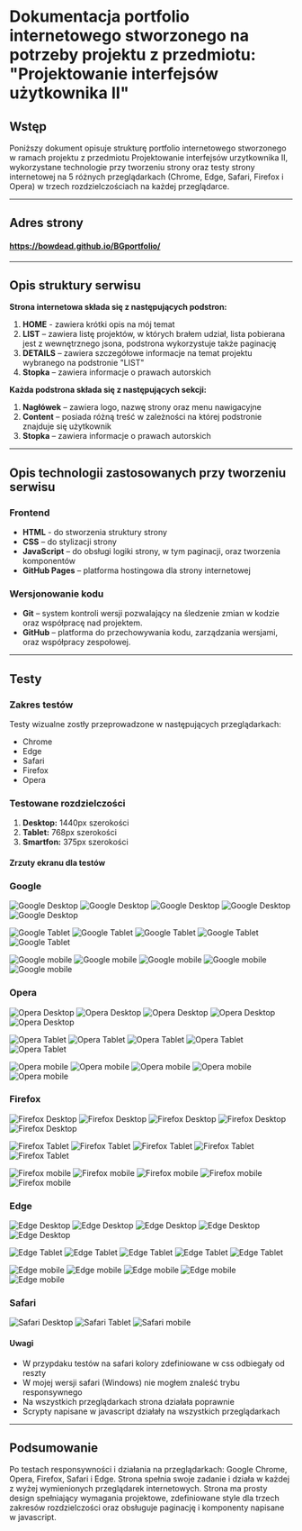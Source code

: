# Dokumentacja portfolio internetowego stworzonego na potrzeby projektu z przedmiotu: "Projektowanie interfejsów użytkownika II" 

## Wstęp
Poniższy dokument opisuje strukturę portfolio internetowego stworzonego w ramach projektu z przedmiotu Projektowanie interfejsów urzytkownika II,
wykorzystane technologie przy tworzeniu strony oraz testy strony internetowej na 5 różnych przeglądarkach (Chrome, Edge, Safari, Firefox i Opera) w trzech rozdzielczościach na każdej przeglądarce.

---
## Adres strony

#### https://bowdead.github.io/BGportfolio/
---

## Opis struktury serwisu
**Strona internetowa składa się z następujących podstron:**
1. **HOME** - zawiera krótki opis na mój temat
2. **LIST** – zawiera listę projektów, w których brałem udział, lista pobierana jest z wewnętrznego jsona, podstrona wykorzystuje także paginację
3. **DETAILS** – zawiera szczegółowe informacje na temat projektu wybranego na podstronie "LIST"
4. **Stopka** – zawiera informacje o prawach autorskich

**Każda podstrona składa się z następujących sekcji:**
1. **Nagłówek** – zawiera logo, nazwę strony oraz menu nawigacyjne
2. **Content** – posiada różną treść w zależności na której podstronie znajduje się użytkownik
3. **Stopka** – zawiera informacje o prawach autorskich

---

## Opis technologii zastosowanych przy tworzeniu serwisu
### Frontend
- **HTML** - do stworzenia struktury strony
- **CSS** – do  stylizacji strony
- **JavaScript** – do obsługi logiki strony, w tym paginacji, oraz tworzenia komponentów
- **GitHub Pages** – platforma hostingowa dla strony internetowej

### Wersjonowanie kodu
- **Git** – system kontroli wersji pozwalający na śledzenie zmian w kodzie oraz współpracę nad projektem.
- **GitHub** – platforma do przechowywania kodu, zarządzania wersjami, oraz współpracy zespołowej.

---

## Testy
### Zakres testów
Testy wizualne zostły przeprowadzone w następujących przeglądarkach:
- Chrome
- Edge
- Safari
- Firefox
- Opera

### Testowane rozdzielczości
1. **Desktop:** 1440px szerokości
2. **Tablet:** 768px szerokości
3. **Smartfon:** 375px szerokości

#### Zrzuty ekranu dla testów
### Google
![Google Desktop](screenshots/g_desktop.PNG)
![Google Desktop](screenshots/g_desktop.PNG)
![Google Desktop](screenshots/g_desktop.PNG)
![Google Desktop](screenshots/g_desktop.PNG)
![Google Desktop](screenshots/g_desktop.PNG)

![Google Tablet](screenshots/g_tablet.PNG)
![Google Tablet](screenshots/g_tablet.PNG)
![Google Tablet](screenshots/g_tablet.PNG)
![Google Tablet](screenshots/g_tablet.PNG)
![Google Tablet](screenshots/g_tablet.PNG)

![Google mobile](screenshots/g_mobile.PNG)
![Google mobile](screenshots/g_mobile.PNG)
![Google mobile](screenshots/g_mobile.PNG)
![Google mobile](screenshots/g_mobile.PNG)
![Google mobile](screenshots/g_mobile.PNG)
### Opera
![Opera Desktop](screenshots/o_desktop.PNG)
![Opera Desktop](screenshots/o_desktop.PNG)
![Opera Desktop](screenshots/o_desktop.PNG)
![Opera Desktop](screenshots/o_desktop.PNG)
![Opera Desktop](screenshots/o_desktop.PNG)

![Opera Tablet](screenshots/o_tablet.PNG)
![Opera Tablet](screenshots/o_tablet.PNG)
![Opera Tablet](screenshots/o_tablet.PNG)
![Opera Tablet](screenshots/o_tablet.PNG)
![Opera Tablet](screenshots/o_tablet.PNG)

![Opera mobile](screenshots/o_mobile.PNG)
![Opera mobile](screenshots/o_mobile.PNG)
![Opera mobile](screenshots/o_mobile.PNG)
![Opera mobile](screenshots/o_mobile.PNG)
![Opera mobile](screenshots/o_mobile.PNG)
### Firefox
![Firefox Desktop](screenshots/f_desktop.PNG)
![Firefox Desktop](screenshots/f2_desktop.PNG)
![Firefox Desktop](screenshots/f3_desktop.PNG)
![Firefox Desktop](screenshots/f4_desktop.PNG)
![Firefox Desktop](screenshots/f5_desktop.PNG)

![Firefox Tablet](screenshots/f_tablet.PNG)
![Firefox Tablet](screenshots/f2_tablet.PNG)
![Firefox Tablet](screenshots/f3_tablet.PNG)
![Firefox Tablet](screenshots/f4_tablet.PNG)
![Firefox Tablet](screenshots/f5_tablet.PNG)

![Firefox mobile](screenshots/f_mobile.PNG)
![Firefox mobile](screenshots/f2_mobile.PNG)
![Firefox mobile](screenshots/f3_mobile.PNG)
![Firefox mobile](screenshots/f4_mobile.PNG)
![Firefox mobile](screenshots/f5_mobile.PNG)
### Edge
![Edge Desktop](screenshots/e_desktop.PNG)
![Edge Desktop](screenshots/e_desktop.PNG)
![Edge Desktop](screenshots/e_desktop.PNG)
![Edge Desktop](screenshots/e_desktop.PNG)
![Edge Desktop](screenshots/e_desktop.PNG)

![Edge Tablet](screenshots/e_tablet.PNG)
![Edge Tablet](screenshots/e_tablet.PNG)
![Edge Tablet](screenshots/e_tablet.PNG)
![Edge Tablet](screenshots/e_tablet.PNG)
![Edge Tablet](screenshots/e_tablet.PNG)

![Edge mobile](screenshots/e_mobile.PNG)
![Edge mobile](screenshots/e_mobile.PNG)
![Edge mobile](screenshots/e_mobile.PNG)
![Edge mobile](screenshots/e_mobile.PNG)
![Edge mobile](screenshots/e_mobile.PNG)
### Safari
![Safari Desktop](screenshots/s_desktop.PNG)
![Safari Tablet](screenshots/s_tablet.PNG)
![Safari mobile](screenshots/s_mobile.PNG)


#### Uwagi
- W przypdaku testów na safari kolory zdefiniowane w css odbiegały od reszty
- W mojej wersji safari (Windows) nie mogłem znaleść trybu responsywnego
- Na wszystkich przeglądarkach strona działała poprawnie
- Scrypty napisane w javascript działały na wszystkich przeglądarkach
---

## Podsumowanie
Po testach responsywności i działania na przeglądarkach: Google Chrome, Opera, Firefox, Safari i Edge. Strona spełnia swoje zadanie i działa
w każdej z wyżej wymienionych przeglądarek internetowych. Strona ma prosty design spełniający wymagania projektowe, zdefiniowane style dla trzech
zakresów rozdzielczości oraz obsługuje paginację i komponenty napisane w javascript.
